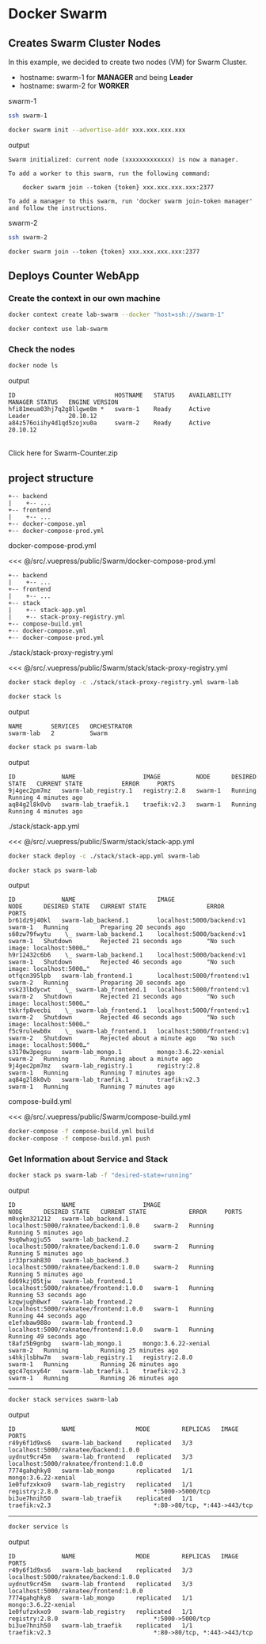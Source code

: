 # Docker Swarm

## Creates Swarm Cluster Nodes

In this example, we decided to create two nodes (VM) for Swarm Cluster. 

- hostname: swarm-1 for **MANAGER** and being **Leader**
- hostname: swarm-2 for **WORKER**


swarm-1

```sh
ssh swarm-1
```

```sh
docker swarm init --advertise-addr xxx.xxx.xxx.xxx
```
output
```{5}
Swarm initialized: current node (xxxxxxxxxxxxx) is now a manager.

To add a worker to this swarm, run the following command:

    docker swarm join --token {token} xxx.xxx.xxx.xxx:2377

To add a manager to this swarm, run 'docker swarm join-token manager' and follow the instructions.
```

swarm-2

```sh
ssh swarm-2
```
```
docker swarm join --token {token} xxx.xxx.xxx.xxx:2377
```



## Deploys Counter WebApp

### Create the context in our own machine

```sh
docker context create lab-swarm --docker "host=ssh://swarm-1"
```

```sh
docker context use lab-swarm
```

### Check the nodes

```sh
docker node ls
```
output
```
ID                            HOSTNAME   STATUS    AVAILABILITY   MANAGER STATUS   ENGINE VERSION
hfi81meua03hj7q2g8llgwe8m *   swarm-1    Ready     Active         Leader           20.10.12
a84z576oiihy4d1qd5zojxu0a     swarm-2    Ready     Active                          20.10.12
```

<br>
<StaticLink :href="$withBase('/Swarm-Counter.zip')"> Click here for Swarm-Counter.zip</StaticLink>

## project structure

```
+-- backend
|    +-- ...
+-- frontend
|    +-- ...
+-- docker-compose.yml
+-- docker-compose-prod.yml
```

docker-compose-prod.yml

<<< @/src/.vuepress/public/Swarm/docker-compose-prod.yml

```{5-8}
+-- backend
|    +-- ...
+-- frontend
|    +-- ...
+-- stack
|    +-- stack-app.yml
|    +-- stack-proxy-registry.yml
+-- compose-build.yml
+-- docker-compose.yml
+-- docker-compose-prod.yml
```

./stack/stack-proxy-registry.yml

<<< @/src/.vuepress/public/Swarm/stack/stack-proxy-registry.yml

```sh
docker stack deploy -c ./stack/stack-proxy-registry.yml swarm-lab
```

```sh
docker stack ls
```
output
```
NAME        SERVICES   ORCHESTRATOR
swarm-lab   2          Swarm
```

```sh
docker stack ps swarm-lab
```
output
```
ID             NAME                   IMAGE          NODE      DESIRED STATE   CURRENT STATE           ERROR     PORTS
9j4gec2pm7mz   swarm-lab_registry.1   registry:2.8   swarm-1   Running         Running 4 minutes ago             
aq84g2l8k0vb   swarm-lab_traefik.1    traefik:v2.3   swarm-1   Running         Running 4 minutes ago   
```

./stack/stack-app.yml

<<< @/src/.vuepress/public/Swarm/stack/stack-app.yml

```sh
docker stack deploy -c ./stack/stack-app.yml swarm-lab
```

```sh
docker stack ps swarm-lab
```
output
```
ID             NAME                       IMAGE                        NODE      DESIRED STATE   CURRENT STATE                 ERROR                              PORTS
br61dz9j40kl   swarm-lab_backend.1        localhost:5000/backend:v1    swarm-1   Running         Preparing 20 seconds ago
s60zw79fwytu    \_ swarm-lab_backend.1    localhost:5000/backend:v1    swarm-1   Shutdown        Rejected 21 seconds ago       "No such image: localhost:5000…"
h9r12432c6b6    \_ swarm-lab_backend.1    localhost:5000/backend:v1    swarm-1   Shutdown        Rejected 46 seconds ago       "No such image: localhost:5000…"
otfqcn395lpb   swarm-lab_frontend.1       localhost:5000/frontend:v1   swarm-2   Running         Preparing 20 seconds ago
vsk23lbdycwt    \_ swarm-lab_frontend.1   localhost:5000/frontend:v1   swarm-2   Shutdown        Rejected 21 seconds ago       "No such image: localhost:5000…"
tkkrfp8vecbi    \_ swarm-lab_frontend.1   localhost:5000/frontend:v1   swarm-2   Shutdown        Rejected 46 seconds ago       "No such image: localhost:5000…"
f5c9rulewb0x    \_ swarm-lab_frontend.1   localhost:5000/frontend:v1   swarm-2   Shutdown        Rejected about a minute ago   "No such image: localhost:5000…"
s3170w3pegsu   swarm-lab_mongo.1          mongo:3.6.22-xenial          swarm-2   Running         Running about a minute ago
9j4gec2pm7mz   swarm-lab_registry.1       registry:2.8                 swarm-1   Running         Running 7 minutes ago
aq84g2l8k0vb   swarm-lab_traefik.1        traefik:v2.3                 swarm-1   Running         Running 7 minutes ago
```

compose-build.yml

<<< @/src/.vuepress/public/Swarm/compose-build.yml

```sh
docker-compose -f compose-build.yml build
docker-compose -f compose-build.yml push
```


### Get Information about Service and Stack

```sh
docker stack ps swarm-lab -f "desired-state=running"
```
output
```
ID             NAME                   IMAGE                                    NODE      DESIRED STATE   CURRENT STATE            ERROR     PORTS
m0xgkn321212   swarm-lab_backend.1    localhost:5000/raknatee/backend:1.0.0    swarm-2   Running         Running 5 minutes ago
9sq0whxgju55   swarm-lab_backend.2    localhost:5000/raknatee/backend:1.0.0    swarm-2   Running         Running 5 minutes ago
ir33prxah830   swarm-lab_backend.3    localhost:5000/raknatee/backend:1.0.0    swarm-2   Running         Running 5 minutes ago
6d69kzj05tjw   swarm-lab_frontend.1   localhost:5000/raknatee/frontend:1.0.0   swarm-1   Running         Running 53 seconds ago
kzqwjugh0wxf   swarm-lab_frontend.2   localhost:5000/raknatee/frontend:1.0.0   swarm-1   Running         Running 44 seconds ago
e1efxbaw988o   swarm-lab_frontend.3   localhost:5000/raknatee/frontend:1.0.0   swarm-1   Running         Running 49 seconds ago
t8afz5b9gnbg   swarm-lab_mongo.1      mongo:3.6.22-xenial                      swarm-2   Running         Running 25 minutes ago
s4hkjlsbhw7m   swarm-lab_registry.1   registry:2.8.0                           swarm-1   Running         Running 26 minutes ago
qgc47qsxy64r   swarm-lab_traefik.1    traefik:v2.3                             swarm-1   Running         Running 26 minutes ago
```

<hr>

```sh
docker stack services swarm-lab
```
output
```
ID             NAME                 MODE         REPLICAS   IMAGE                                    PORTS
r49y6f1d9xs6   swarm-lab_backend    replicated   3/3        localhost:5000/raknatee/backend:1.0.0
uydnut9cr45m   swarm-lab_frontend   replicated   3/3        localhost:5000/raknatee/frontend:1.0.0
7774gahqhky8   swarm-lab_mongo      replicated   1/1        mongo:3.6.22-xenial
1e0fufzxkxo9   swarm-lab_registry   replicated   1/1        registry:2.8.0                           *:5000->5000/tcp
bi3ue7hnih50   swarm-lab_traefik    replicated   1/1        traefik:v2.3                             *:80->80/tcp, *:443->443/tcp
```

<hr>

```sh
docker service ls
```
output
```
ID             NAME                 MODE         REPLICAS   IMAGE                                    PORTS
r49y6f1d9xs6   swarm-lab_backend    replicated   3/3        localhost:5000/raknatee/backend:1.0.0
uydnut9cr45m   swarm-lab_frontend   replicated   3/3        localhost:5000/raknatee/frontend:1.0.0
7774gahqhky8   swarm-lab_mongo      replicated   1/1        mongo:3.6.22-xenial
1e0fufzxkxo9   swarm-lab_registry   replicated   1/1        registry:2.8.0                           *:5000->5000/tcp
bi3ue7hnih50   swarm-lab_traefik    replicated   1/1        traefik:v2.3                             *:80->80/tcp, *:443->443/tcp
```
